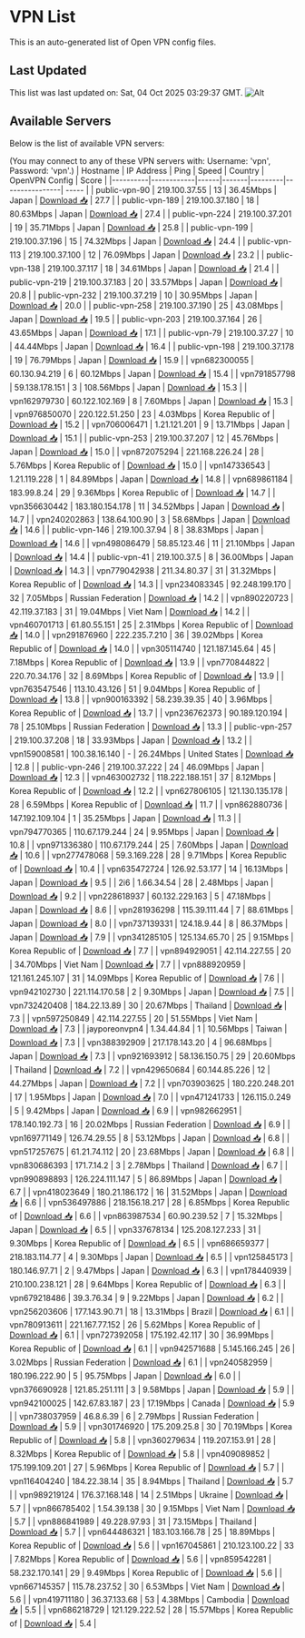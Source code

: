 # VPN List

This is an auto-generated list of Open VPN config files.

## Last Updated

This list was last updated on: Sat, 04 Oct 2025 03:29:37 GMT.
![Alt](https://repobeats.axiom.co/api/embed/186b98318ef1479477931607c1ad7d823f12451f.svg "Repobeats analytics image")

## Available Servers

Below is the list of available VPN servers:

(You may connect to any of these VPN servers with: Username: 'vpn', Password: 'vpn'.)
| Hostname | IP Address | Ping | Speed | Country | OpenVPN Config | Score |
|----------|------------|------|-------|---------|----------------| ----- |
| public-vpn-90 | 219.100.37.55 | 13 | 36.45Mbps | Japan | [Download 📥](./configs/server_0_JP.ovpn) | 27.7 |
| public-vpn-189 | 219.100.37.180 | 18 | 80.63Mbps | Japan | [Download 📥](./configs/server_1_JP.ovpn) | 27.4 |
| public-vpn-224 | 219.100.37.201 | 19 | 35.71Mbps | Japan | [Download 📥](./configs/server_2_JP.ovpn) | 25.8 |
| public-vpn-199 | 219.100.37.196 | 15 | 74.32Mbps | Japan | [Download 📥](./configs/server_3_JP.ovpn) | 24.4 |
| public-vpn-113 | 219.100.37.100 | 12 | 76.09Mbps | Japan | [Download 📥](./configs/server_4_JP.ovpn) | 23.2 |
| public-vpn-138 | 219.100.37.117 | 18 | 34.61Mbps | Japan | [Download 📥](./configs/server_5_JP.ovpn) | 21.4 |
| public-vpn-219 | 219.100.37.183 | 20 | 33.57Mbps | Japan | [Download 📥](./configs/server_6_JP.ovpn) | 20.8 |
| public-vpn-232 | 219.100.37.219 | 10 | 30.95Mbps | Japan | [Download 📥](./configs/server_7_JP.ovpn) | 20.0 |
| public-vpn-258 | 219.100.37.190 | 25 | 43.08Mbps | Japan | [Download 📥](./configs/server_8_JP.ovpn) | 19.5 |
| public-vpn-203 | 219.100.37.164 | 26 | 43.65Mbps | Japan | [Download 📥](./configs/server_9_JP.ovpn) | 17.1 |
| public-vpn-79 | 219.100.37.27 | 10 | 44.44Mbps | Japan | [Download 📥](./configs/server_10_JP.ovpn) | 16.4 |
| public-vpn-198 | 219.100.37.178 | 19 | 76.79Mbps | Japan | [Download 📥](./configs/server_11_JP.ovpn) | 15.9 |
| vpn682300055 | 60.130.94.219 | 6 | 60.12Mbps | Japan | [Download 📥](./configs/server_12_JP.ovpn) | 15.4 |
| vpn791857798 | 59.138.178.151 | 3 | 108.56Mbps | Japan | [Download 📥](./configs/server_13_JP.ovpn) | 15.3 |
| vpn162979730 | 60.122.102.169 | 8 | 7.60Mbps | Japan | [Download 📥](./configs/server_14_JP.ovpn) | 15.3 |
| vpn976850070 | 220.122.51.250 | 23 | 4.03Mbps | Korea Republic of | [Download 📥](./configs/server_15_KR.ovpn) | 15.2 |
| vpn706006471 | 1.21.121.201 | 9 | 13.71Mbps | Japan | [Download 📥](./configs/server_16_JP.ovpn) | 15.1 |
| public-vpn-253 | 219.100.37.207 | 12 | 45.76Mbps | Japan | [Download 📥](./configs/server_17_JP.ovpn) | 15.0 |
| vpn872075294 | 221.168.226.24 | 28 | 5.76Mbps | Korea Republic of | [Download 📥](./configs/server_18_KR.ovpn) | 15.0 |
| vpn147336543 | 1.21.119.228 | 1 | 84.89Mbps | Japan | [Download 📥](./configs/server_19_JP.ovpn) | 14.8 |
| vpn689861184 | 183.99.8.24 | 29 | 9.36Mbps | Korea Republic of | [Download 📥](./configs/server_20_KR.ovpn) | 14.7 |
| vpn356630442 | 183.180.154.178 | 11 | 34.52Mbps | Japan | [Download 📥](./configs/server_21_JP.ovpn) | 14.7 |
| vpn240202863 | 138.64.100.90 | 3 | 58.68Mbps | Japan | [Download 📥](./configs/server_22_JP.ovpn) | 14.6 |
| public-vpn-146 | 219.100.37.94 | 8 | 38.83Mbps | Japan | [Download 📥](./configs/server_23_JP.ovpn) | 14.6 |
| vpn498086479 | 58.85.123.46 | 11 | 21.10Mbps | Japan | [Download 📥](./configs/server_24_JP.ovpn) | 14.4 |
| public-vpn-41 | 219.100.37.5 | 8 | 36.00Mbps | Japan | [Download 📥](./configs/server_25_JP.ovpn) | 14.3 |
| vpn779042938 | 211.34.80.37 | 31 | 31.32Mbps | Korea Republic of | [Download 📥](./configs/server_26_KR.ovpn) | 14.3 |
| vpn234083345 | 92.248.199.170 | 32 | 7.05Mbps | Russian Federation | [Download 📥](./configs/server_27_RU.ovpn) | 14.2 |
| vpn890220723 | 42.119.37.183 | 31 | 19.04Mbps | Viet Nam | [Download 📥](./configs/server_28_VN.ovpn) | 14.2 |
| vpn460701713 | 61.80.55.151 | 25 | 2.31Mbps | Korea Republic of | [Download 📥](./configs/server_29_KR.ovpn) | 14.0 |
| vpn291876960 | 222.235.7.210 | 36 | 39.02Mbps | Korea Republic of | [Download 📥](./configs/server_30_KR.ovpn) | 14.0 |
| vpn305114740 | 121.187.145.64 | 45 | 7.18Mbps | Korea Republic of | [Download 📥](./configs/server_31_KR.ovpn) | 13.9 |
| vpn770844822 | 220.70.34.176 | 32 | 8.69Mbps | Korea Republic of | [Download 📥](./configs/server_32_KR.ovpn) | 13.9 |
| vpn763547546 | 113.10.43.126 | 51 | 9.04Mbps | Korea Republic of | [Download 📥](./configs/server_33_KR.ovpn) | 13.8 |
| vpn900163392 | 58.239.39.35 | 40 | 3.96Mbps | Korea Republic of | [Download 📥](./configs/server_34_KR.ovpn) | 13.7 |
| vpn236762373 | 90.189.120.194 | 78 | 25.10Mbps | Russian Federation | [Download 📥](./configs/server_35_RU.ovpn) | 13.3 |
| public-vpn-257 | 219.100.37.208 | 18 | 33.93Mbps | Japan | [Download 📥](./configs/server_36_JP.ovpn) | 13.2 |
| vpn159008581 | 100.38.16.140 | - | 26.24Mbps | United States | [Download 📥](./configs/server_37_US.ovpn) | 12.8 |
| public-vpn-246 | 219.100.37.222 | 24 | 46.09Mbps | Japan | [Download 📥](./configs/server_38_JP.ovpn) | 12.3 |
| vpn463002732 | 118.222.188.151 | 37 | 8.12Mbps | Korea Republic of | [Download 📥](./configs/server_39_KR.ovpn) | 12.2 |
| vpn627806105 | 121.130.135.178 | 28 | 6.59Mbps | Korea Republic of | [Download 📥](./configs/server_40_KR.ovpn) | 11.7 |
| vpn862880736 | 147.192.109.104 | 1 | 35.25Mbps | Japan | [Download 📥](./configs/server_41_JP.ovpn) | 11.3 |
| vpn794770365 | 110.67.179.244 | 24 | 9.95Mbps | Japan | [Download 📥](./configs/server_42_JP.ovpn) | 10.8 |
| vpn971336380 | 110.67.179.244 | 25 | 7.60Mbps | Japan | [Download 📥](./configs/server_43_JP.ovpn) | 10.6 |
| vpn277478068 | 59.3.169.228 | 28 | 9.71Mbps | Korea Republic of | [Download 📥](./configs/server_44_KR.ovpn) | 10.4 |
| vpn635472724 | 126.92.53.177 | 14 | 16.13Mbps | Japan | [Download 📥](./configs/server_45_JP.ovpn) | 9.5 |
| 2i6 | 1.66.34.54 | 28 | 2.48Mbps | Japan | [Download 📥](./configs/server_46_JP.ovpn) | 9.2 |
| vpn228618937 | 60.132.229.163 | 5 | 47.18Mbps | Japan | [Download 📥](./configs/server_47_JP.ovpn) | 8.6 |
| vpn281936298 | 115.39.111.44 | 7 | 88.61Mbps | Japan | [Download 📥](./configs/server_48_JP.ovpn) | 8.0 |
| vpn737139331 | 124.18.9.44 | 8 | 86.37Mbps | Japan | [Download 📥](./configs/server_49_JP.ovpn) | 7.9 |
| vpn341285105 | 125.134.65.70 | 25 | 9.15Mbps | Korea Republic of | [Download 📥](./configs/server_50_KR.ovpn) | 7.7 |
| vpn894929051 | 42.114.227.55 | 20 | 34.70Mbps | Viet Nam | [Download 📥](./configs/server_51_VN.ovpn) | 7.7 |
| vpn888920959 | 121.161.245.107 | 31 | 14.09Mbps | Korea Republic of | [Download 📥](./configs/server_52_KR.ovpn) | 7.6 |
| vpn942102730 | 221.114.170.58 | 2 | 9.30Mbps | Japan | [Download 📥](./configs/server_53_JP.ovpn) | 7.5 |
| vpn732420408 | 184.22.13.89 | 30 | 20.67Mbps | Thailand | [Download 📥](./configs/server_54_TH.ovpn) | 7.3 |
| vpn597250849 | 42.114.227.55 | 20 | 51.55Mbps | Viet Nam | [Download 📥](./configs/server_55_VN.ovpn) | 7.3 |
| jayporeonvpn4 | 1.34.44.84 | 1 | 10.56Mbps | Taiwan | [Download 📥](./configs/server_56_TW.ovpn) | 7.3 |
| vpn388392909 | 217.178.143.20 | 4 | 96.68Mbps | Japan | [Download 📥](./configs/server_57_JP.ovpn) | 7.3 |
| vpn921693912 | 58.136.150.75 | 29 | 20.60Mbps | Thailand | [Download 📥](./configs/server_58_TH.ovpn) | 7.2 |
| vpn429650684 | 60.144.85.226 | 12 | 44.27Mbps | Japan | [Download 📥](./configs/server_59_JP.ovpn) | 7.2 |
| vpn703903625 | 180.220.248.201 | 17 | 1.95Mbps | Japan | [Download 📥](./configs/server_60_JP.ovpn) | 7.0 |
| vpn471241733 | 126.115.0.249 | 5 | 9.42Mbps | Japan | [Download 📥](./configs/server_61_JP.ovpn) | 6.9 |
| vpn982662951 | 178.140.192.73 | 16 | 20.02Mbps | Russian Federation | [Download 📥](./configs/server_62_RU.ovpn) | 6.9 |
| vpn169771149 | 126.74.29.55 | 8 | 53.12Mbps | Japan | [Download 📥](./configs/server_63_JP.ovpn) | 6.8 |
| vpn517257675 | 61.21.74.112 | 20 | 23.68Mbps | Japan | [Download 📥](./configs/server_64_JP.ovpn) | 6.8 |
| vpn830686393 | 171.7.14.2 | 3 | 2.78Mbps | Thailand | [Download 📥](./configs/server_65_TH.ovpn) | 6.7 |
| vpn990898893 | 126.224.111.147 | 5 | 86.89Mbps | Japan | [Download 📥](./configs/server_66_JP.ovpn) | 6.7 |
| vpn418023649 | 180.21.186.172 | 16 | 31.52Mbps | Japan | [Download 📥](./configs/server_67_JP.ovpn) | 6.6 |
| vpn536497886 | 218.156.18.217 | 28 | 6.85Mbps | Korea Republic of | [Download 📥](./configs/server_68_KR.ovpn) | 6.6 |
| vpn863987534 | 60.90.239.52 | 7 | 15.32Mbps | Japan | [Download 📥](./configs/server_69_JP.ovpn) | 6.5 |
| vpn337678134 | 125.208.127.233 | 31 | 9.30Mbps | Korea Republic of | [Download 📥](./configs/server_70_KR.ovpn) | 6.5 |
| vpn686659377 | 218.183.114.77 | 4 | 9.30Mbps | Japan | [Download 📥](./configs/server_71_JP.ovpn) | 6.5 |
| vpn125845173 | 180.146.97.71 | 2 | 9.47Mbps | Japan | [Download 📥](./configs/server_72_JP.ovpn) | 6.3 |
| vpn178440939 | 210.100.238.121 | 28 | 9.64Mbps | Korea Republic of | [Download 📥](./configs/server_73_KR.ovpn) | 6.3 |
| vpn679218486 | 39.3.76.34 | 9 | 9.22Mbps | Japan | [Download 📥](./configs/server_74_JP.ovpn) | 6.2 |
| vpn256203606 | 177.143.90.71 | 18 | 13.31Mbps | Brazil | [Download 📥](./configs/server_75_BR.ovpn) | 6.1 |
| vpn780913611 | 221.167.77.152 | 26 | 5.62Mbps | Korea Republic of | [Download 📥](./configs/server_76_KR.ovpn) | 6.1 |
| vpn727392058 | 175.192.42.117 | 30 | 36.99Mbps | Korea Republic of | [Download 📥](./configs/server_77_KR.ovpn) | 6.1 |
| vpn942571688 | 5.145.166.245 | 26 | 3.02Mbps | Russian Federation | [Download 📥](./configs/server_78_RU.ovpn) | 6.1 |
| vpn240582959 | 180.196.222.90 | 5 | 95.75Mbps | Japan | [Download 📥](./configs/server_79_JP.ovpn) | 6.0 |
| vpn376690928 | 121.85.251.111 | 3 | 9.58Mbps | Japan | [Download 📥](./configs/server_80_JP.ovpn) | 5.9 |
| vpn942100025 | 142.67.83.187 | 23 | 17.19Mbps | Canada | [Download 📥](./configs/server_81_CA.ovpn) | 5.9 |
| vpn738037959 | 46.8.6.39 | 6 | 2.79Mbps | Russian Federation | [Download 📥](./configs/server_82_RU.ovpn) | 5.9 |
| vpn301746920 | 175.209.25.8 | 30 | 70.19Mbps | Korea Republic of | [Download 📥](./configs/server_83_KR.ovpn) | 5.8 |
| vpn360279634 | 119.207.153.91 | 28 | 8.32Mbps | Korea Republic of | [Download 📥](./configs/server_84_KR.ovpn) | 5.8 |
| vpn409089852 | 175.199.109.201 | 27 | 5.96Mbps | Korea Republic of | [Download 📥](./configs/server_85_KR.ovpn) | 5.7 |
| vpn116404240 | 184.22.38.14 | 35 | 8.94Mbps | Thailand | [Download 📥](./configs/server_86_TH.ovpn) | 5.7 |
| vpn989219124 | 176.37.168.148 | 14 | 2.51Mbps | Ukraine | [Download 📥](./configs/server_87_UA.ovpn) | 5.7 |
| vpn866785402 | 1.54.39.138 | 30 | 9.15Mbps | Viet Nam | [Download 📥](./configs/server_88_VN.ovpn) | 5.7 |
| vpn886841989 | 49.228.97.93 | 31 | 73.15Mbps | Thailand | [Download 📥](./configs/server_89_TH.ovpn) | 5.7 |
| vpn644486321 | 183.103.166.78 | 25 | 18.89Mbps | Korea Republic of | [Download 📥](./configs/server_90_KR.ovpn) | 5.6 |
| vpn167045861 | 210.123.100.22 | 33 | 7.82Mbps | Korea Republic of | [Download 📥](./configs/server_91_KR.ovpn) | 5.6 |
| vpn859542281 | 58.232.170.141 | 29 | 9.49Mbps | Korea Republic of | [Download 📥](./configs/server_92_KR.ovpn) | 5.6 |
| vpn667145357 | 115.78.237.52 | 30 | 6.53Mbps | Viet Nam | [Download 📥](./configs/server_93_VN.ovpn) | 5.6 |
| vpn419711180 | 36.37.133.68 | 53 | 4.38Mbps | Cambodia | [Download 📥](./configs/server_94_KH.ovpn) | 5.5 |
| vpn686218729 | 121.129.222.52 | 28 | 15.57Mbps | Korea Republic of | [Download 📥](./configs/server_95_KR.ovpn) | 5.4 |
